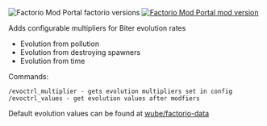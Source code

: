 ![Factorio Mod Portal factorio versions](https://img.shields.io/factorio-mod-portal/factorio-version/evocontrol)
[![Factorio Mod Portal mod version](https://img.shields.io/factorio-mod-portal/v/evocontrol)](https://mods.factorio.com/mod/evocontrol)

Adds configurable multipliers for Biter evolution rates
- Evolution from pollution
- Evolution from destroying spawners
- Evolution from time

Commands:
```
/evoctrl_multiplier - gets evolution multipliers set in config
/evoctrl_values - get evolution values after modfiers
```

Default evolution values can be found at [wube/factorio-data](https://github.com/wube/factorio-data/blob/master/map-settings.example.json#L26-L32)